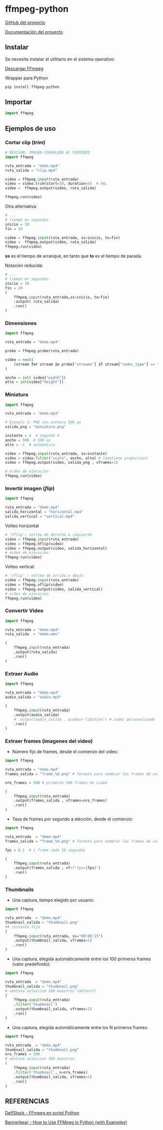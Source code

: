 # ffmpeg-python



[GitHub del proyecto](https://github.com/kkroening/ffmpeg-python)

[Documentación del proyecto](https://kkroening.github.io/ffmpeg-python/)


## Instalar 

Se necesita instalar el utilitario en el sistema operativo:

[Descargar FFmpeg](https://www.ffmpeg.org/download.html)

Wrapper para Python
```bash
pip install ffmpeg-python
```

## Importar

```python
import ffmpeg
```


## Ejemplos de uso

### Cortar clip (*trim*)

```py
# REVISAR: IMAGEN CONGELADA AL COMIENZO
import ffmpeg

ruta_entrada = "demo.mp4"
ruta_salida = "clip.mp4"

video = ffmpeg.input(ruta_entrada)
video = video.trim(start=20, duration=5)  # MAL
video =  ffmpeg.output(video, ruta_salida) 

ffmpeg.run(video)
```

 
Otra alternativa:
```py
# ...
# tiempo en segundos
inicio = 10
fin = 20

video = ffmpeg.input(ruta_entrada, ss=inicio, to=fin) 
video =  ffmpeg.output(video, ruta_salida) 
ffmpeg.run(video)
```
**ss** es el tiempo de arranque, en tanto que **to** es el tiempo de parada.


Notación reducida:

```py
# ...
# tiempo en segundos
inicio = 10 
fin = 20
(
    ffmpeg.input(ruta_entrada,ss=inicio, to=fin) 
    .output( ruta_salida) 
    .run()
)
```

### Dimensiones

```py
import ffmpeg

ruta_entrada = "demo.mp4"

probe = ffmpeg.probe(ruta_entrada)

video = next(
    (stream for stream in probe["streams"] if stream["codec_type"] == "video"), None
)

ancho = int( video["width"])
alto = int(video["height"])
```

### Miniatura 


```py
import ffmpeg

ruta_entrada = "demo.mp4"

# Ejemplo 1: PNG con anchura 500 px
salida_png = "miniatura.png"

instante = 4  # segundo 4
ancho = 500  # 500 px
alto = -1  # automatico 

video = ffmpeg.input(ruta_entrada, ss=instante)
video = video.filter("scale", ancho, alto) # (mantiene proporcion)
video = ffmpeg.output(video, salida_png , vframes=1)

# orden de ejecucion
ffmpeg.run(video)
```

### Invertir imagen (*flip*)

```py
import ffmpeg

ruta_entrada = "demo.mp4"
salida_horizontal = "horizontal.mp4"
salida_vertical = "vertical.mp4"
```

Volteo horizontal

```py
# 'hflip': voltea de derecha a izquierda
video = ffmpeg.input(ruta_entrada)
video = ffmpeg.hflip(video)
video = ffmpeg.output(video, salida_horizontal)
# orden de ejecucion
ffmpeg.run(video)
```

Volteo vertical:

```py
# 'vflip' : voltea de arriba a abajo
video = ffmpeg.input(ruta_entrada)
video = ffmpeg.vflip(video)
video = ffmpeg.output(video, salida_vertical)
# orden de ejecucion
ffmpeg.run(video)
```

### Convertir Video

```py
import ffmpeg

ruta_entrada = "demo.mp4"
ruta_salida  = "demo.wmv"

(
	ffmpeg.input(ruta_entrada)
	.output(ruta_salida)
	.run()
)
```

### Extraer Audio

```py
import ffmpeg

ruta_entrada = "demo.mp4"
audio_salida = "audio.mp3"

(
	ffmpeg.input(ruta_entrada)
	.output(audio_salida)
	# .output(audio_salida , acodec='libshine') # codec personalizado
	.run()
)
```

### Extraer frames (imagenes del video)

- Número fijo de frames, desde el comienzo del video:

```py 
import ffmpeg

ruta_entrada = "demo.mp4"
frames_salida = "frame_%d.png" # formato para nombrar los frames de salida

nro_frames = 500 # primeros 500 frames de video

(
	ffmpeg.input(ruta_entrada)
	.output(frames_salida , vframes=nro_frames)      
	.run()
)
```

- Tasa de frames por segundo a elección, desde el comienzo:

```py 
import ffmpeg

ruta_entrada  = "demo.mp4"
frames_salida = "frame_%d.png" # formato para nombrar los frames de salida

fps = 0.1  # 1 frame cada 10 segundos

(
	ffmpeg.input(ruta_entrada)
	.output(frames_salida , vf=f'fps={fps}')
	.run()
)
```

### Thumbnails


- Una captura, tiempo elegido por usuario:

```py 
import ffmpeg

ruta_entrada  = "demo.mp4"
thumbnail_salida = "thumbnail.png" 
## instante fijo  
(
	ffmpeg.input(ruta_entrada, ss="00:00:15")
	.output(thumbnail_salida, vframes=1)
	.run()
)
```

- Una captura, elegida automáticamente entre los 100 primeros frames (valor predefinido):

```py 
import ffmpeg

ruta_entrada  = "demo.mp4"
thumbnail_salida = "thumbnail.png" 
# ventana seleccion 100 muestras (default)   
(
	ffmpeg.input(ruta_entrada)
	.filter('thumbnail')
	.output(thumbnail_salida, vframes=1)
	.run()
)
```

- Una captura, elegida automáticamente entre los N primeros frames:

```py 
import ffmpeg

ruta_entrada  = "demo.mp4"
thumbnail_salida = "thumbnail.png" 
nro_frames = 500
# ventana seleccion 500 muestras  
(
	ffmpeg.input(ruta_entrada)
	.filter('thumbnail', n=nro_frames)
	.output(thumbnail_salida, vframes=1)
	.run()
)
```


## REFERENCIAS

[DelfStack - FFmpeg en script Python](https://www.delftstack.com/es/howto/python/ffmpeg-python/)

[Bannerbear - How to Use FFMpeg in Python (with Examples)](https://www.bannerbear.com/blog/how-to-use-ffmpeg-in-python-with-examples/)